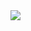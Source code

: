 <img src="https://metrics.lecoq.io/franciscomunozz?template=classic&languages=1&people=1&achievements=1&notable=1&languages.limit=8&languages.sections=most-used&languages.colors=github&languages.threshold=0%25&languages.indepth=false&languages.analysis.timeout=15&languages.categories=markup%2C%20programming&languages.recent.categories=markup%2C%20programming&languages.recent.load=300&languages.recent.days=14&people.limit=24&people.size=28&people.types=followers%2C%20following&people.identicons=false&people.shuffle=false&achievements.threshold=C&achievements.secrets=true&achievements.display=detailed&achievements.limit=0&notable.from=organization&notable.repositories=false&notable.indepth=false&config.timezone=America%2FSantiago">


